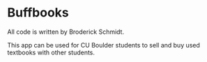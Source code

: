 # Buffbooks
All code is written by Broderick Schmidt.

This app can be used for CU Boulder students to sell and buy used textbooks with other students. 
